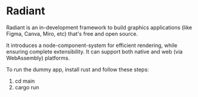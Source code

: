 # Radiant

Radiant is an in-development framework to build graphics applications (like Figma, Canva, Miro, etc) that's free and open source. 

It introduces a node-component-system for efficient rendering, while ensuring complete extensibility. It can support both native and web (via WebAssembly) platforms.

To run the dummy app, install rust and follow these steps:
1. cd main
2. cargo run
